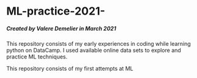 # ML-practice-2021-
##### Created by Valere Demelier in March 2021 

This repository consists of my early experiences in coding
while learning python on DataCamp. I used available online data sets to explore and practice ML techniques.

This repository consists of my first attempts at ML
